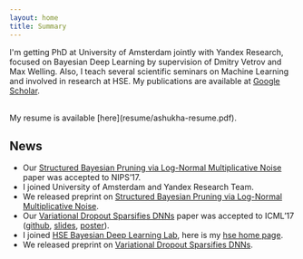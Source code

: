 ```yaml
---
layout: home
title: Summary
---
```


I'm getting PhD at University of Amsterdam jointly with Yandex Research, focused on Bayesian Deep Learning by supervision of Dmitry Vetrov and Max Welling.
Also, I teach several scientific seminars on Machine Learning and involved in research at HSE. 
My publications are available at [Google Scholar](https://scholar.google.com/citations?user=IU-kuP8AAAAJ&hl=en).

<br />
My resume is available [here](resume/ashukha-resume.pdf).
 
## News 
- Our [Structured Bayesian Pruning via Log-Normal Multiplicative Noise](https://arxiv.org/abs/1705.07283) paper was accepted to NIPS’17.
- I joined University of Amsterdam and Yandex Research Team. 
- We released preprint on [Structured Bayesian Pruning via Log-Normal Multiplicative Noise](https://arxiv.org/abs/1705.07283).
- Our [Variational Dropout Sparsifies DNNs](https://arxiv.org/abs/1701.05369) paper was accepted to ICML’17 ([github](https://github.com/ars-ashuha/variational-dropout-sparsifies-dnn), [slides](https://goo.gl/GZk5FF), [poster](http://ars-ashuha.ru/pdf/vdsdnn/svdo-poster.pdf)).
- I joined [HSE Bayesian Deep Learning Lab](https://cs.hse.ru/en/big-data/bayeslab), here is my [hse home page](https://www.hse.ru/en/org/persons/204848606).
- We released preprint on [Variational Dropout Sparsifies DNNs](https://arxiv.org/abs/1701.05369).
